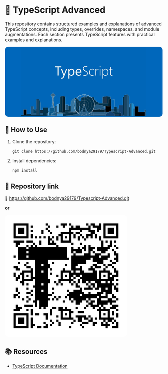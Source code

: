 # 🚀 TypeScript Advanced

This repository contains structured examples and explanations of advanced TypeScript concepts, including types,
overrides, namespaces, and module augmentations. Each section presents TypeScript features with practical examples and
explanations.

<div align="center" style="background-color: #0067bb; padding: 0 20px; border-radius: 10px;">
  <img src="./images/typescript.jpeg" alt="drawing" width="400"/>
</div>

## 🏁 How to Use

1. Clone the repository:
   ```sh![typescript.jpeg](../../../Downloads/typescript.jpeg)
   git clone https://github.com/bodnya29179/Typescript-Advanced.git
   ```
2. Install dependencies:
   ```sh
   npm install
   ```

## 🔗 Repository link

🔗 https://github.com/bodnya29179/Typescript-Advanced.git

**or**

<img style="border-radius: 10px;" src="./images/qr-code.png" alt="drawing" width="390"/>

## 📚 Resources

- [TypeScript Documentation](https://www.typescriptlang.org/docs/)
